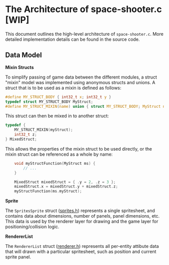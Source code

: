 The Architecture of space-shooter.c [WIP]
=========================================

This document outlines the high-level architecture of `space-shooter.c`. More detailed implementation details can be found in the source code.

Data Model
----------

**Mixin Structs**

To simplify passing of game data between the different modules, a struct "mixin" model was implemented using anonymous structs and unions. A struct that is to be used as a mixin is defined as follows: 

```c
#define MY_STRUCT_BODY { int32_t x; int32_t y }
typedef struct MY_STRUCT_BODY MyStruct;
#define MY_STRUCT_MIXIN(name) union { struct MY_STRUCT_BODY; MyStruct name; }
```

This struct can then be mixed in to another struct:

```c
typedef {
	MY_STRUCT_MIXIN(myStruct);
	int32_t z;
} MixedStruct;
```

This allows the properties of the mixin struct to be used directly, or the mixin struct can be referenced as a whole by name:

```c
	void myStructFunction(MyStruct ms) {
		// ...
	}

	MixedStruct mixedStruct = { .y = 2, .z = 3 };
	mixedStruct.x = mixedStruct.y + mixedStruct.z;
	myStructFunction(ms.myStruct);
```

**Sprite**

The `SpritesSprite` struct ([sprites.h](./src/game/sprites.h)) represents a single spritesheet, and contains data about dimensions, number of panels, panel dimensions, etc. This data is used by the renderer layer for drawing and the game layer for positioning/collision logic.

**RendererList**

The `RendererList` struct ([renderer.h](./src/game/renderer.h)) represents all per-entity attibute data that will drawn with a particular spritesheet, such as position and current sprite panel.
